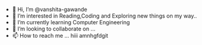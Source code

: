 - 👋 Hi, I’m @vanshita-gawande
- 👀 I’m interested in Reading,Coding and Exploring new things on my way..
- 🌱 I’m currently learning Computer Engineering
- 💞️ I’m looking to collaborate on ...
- 📫 How to reach me ...
hiii amnhgfdgit

<!---
vanshita-gawande/vanshita-gawande is a ✨ special ✨ repository because its `README.md` (this file) appears on your GitHub profile.
You can click the Preview link to take a look at your changes.
--->
